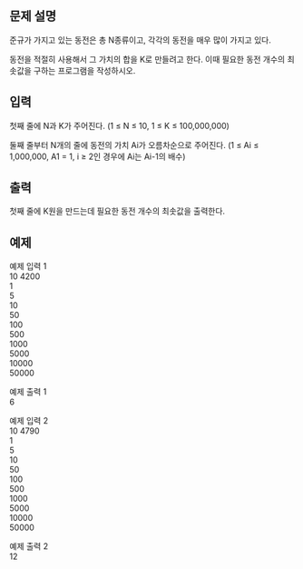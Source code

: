 ## 문제 설명
준규가 가지고 있는 동전은 총 N종류이고, 각각의 동전을 매우 많이 가지고 있다.

동전을 적절히 사용해서 그 가치의 합을 K로 만들려고 한다. 이때 필요한 동전 개수의 최솟값을 구하는 프로그램을 작성하시오.

## 입력
첫째 줄에 N과 K가 주어진다. (1 ≤ N ≤ 10, 1 ≤ K ≤ 100,000,000)

둘째 줄부터 N개의 줄에 동전의 가치 Ai가 오름차순으로 주어진다. (1 ≤ Ai ≤ 1,000,000, A1 = 1, i ≥ 2인 경우에 Ai는 Ai-1의 배수)

## 출력
첫째 줄에 K원을 만드는데 필요한 동전 개수의 최솟값을 출력한다.

## 예제

예제 입력 1 <br>
10 4200 <br>
1 <br>
5 <br>
10 <br>
50 <br>
100 <br>
500 <br>
1000 <br>
5000 <br>
10000 <br>
50000

예제 출력 1 <br>
6

예제 입력 2 <br>
10 4790 <br>
1 <br>
5 <br>
10 <br>
50 <br>
100 <br>
500 <br>
1000 <br>
5000 <br>
10000 <br>
50000

예제 출력 2 <br>
12
